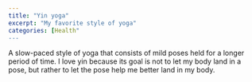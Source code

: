 ```yaml
---
title: "Yin yoga"
excerpt: "My favorite style of yoga"
categories: [Health"
---
```

A slow-paced style of yoga that consists of mild poses held for a longer period of time. I love yin because its goal is not to let my body land in a pose, but rather to let the pose help me better land in my body.